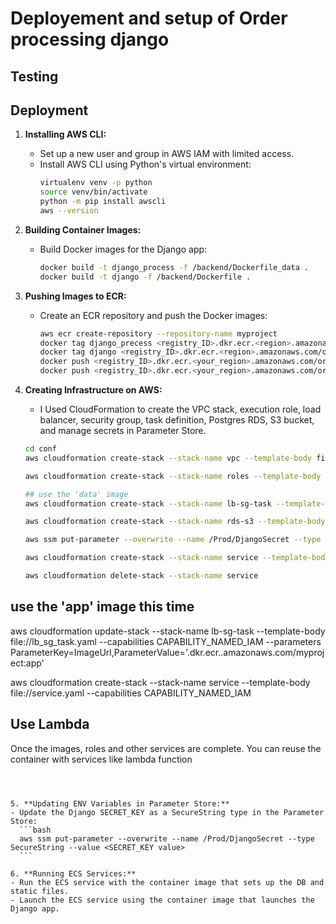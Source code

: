 # Deployement and setup of Order processing django

## Testing




## Deployment

1. **Installing AWS CLI:**
   - Set up a new user and group in AWS IAM with limited access.
   - Install AWS CLI using Python's virtual environment:
     ```bash
     virtualenv venv -p python
     source venv/bin/activate
     python -m pip install awscli
     aws --version
     ```

2. **Building Container Images:**
   - Build Docker images for the Django app:
     ```bash
     docker build -t django_process -f /backend/Dockerfile_data .
     docker build -t django -f /backend/Dockerfile .
     ```

3. **Pushing Images to ECR:**
   - Create an ECR repository and push the Docker images:
     ```bash
     aws ecr create-repository --repository-name myproject
     docker tag django_precess <registry_ID>.dkr.ecr.<region>.amazonaws.com/order_processing:data
     docker tag django <registry_ID>.dkr.ecr.<region>.amazonaws.com/order_processing:app
     docker push <registry_ID>.dkr.ecr.<your_region>.amazonaws.com/order_processing:data
     docker push <registry_ID>.dkr.ecr.<your_region>.amazonaws.com/order_processing:app
     ```

4. **Creating Infrastructure on AWS:**
   - I Used CloudFormation to create the VPC stack, execution role, load balancer, security group, task definition, Postgres RDS, S3 bucket, and manage secrets in Parameter Store.


   ```bash
   cd conf
   aws cloudformation create-stack --stack-name vpc --template-body file://vpc.yaml --capabilities CAPABILITY_NAMED_IAM

   aws cloudformation create-stack --stack-name roles --template-body file://roles.yaml --capabilities CAPABILITY_NAMED_IAM

   ## use the 'data' image
   aws cloudformation create-stack --stack-name lb-sg-task --template-body file://lb_sg_task.yaml --capabilities CAPABILITY_NAMED_IAM --parameters ParameterKey=ImageUrl,ParameterValue='<your registry ID>.dkr.ecr.<your region>.amazonaws.com/myproject:data'

   aws cloudformation create-stack --stack-name rds-s3 --template-body file://rds_s3.yaml --capabilities CAPABILITY_NAMED_IAM --parameters ParameterKey=BucketName,ParameterValue=$(head /dev/urandom | tr -dc a-z0-9 | head -c10)

   aws ssm put-parameter --overwrite --name /Prod/DjangoSecret --type SecureString --value <SECRET_KEY value>

   aws cloudformation create-stack --stack-name service --template-body file://service.yaml --capabilities CAPABILITY_NAMED_IAM

   aws cloudformation delete-stack --stack-name service

## use the 'app' image this time

   aws cloudformation update-stack --stack-name lb-sg-task --template-body file://lb_sg_task.yaml --capabilities CAPABILITY_NAMED_IAM --parameters ParameterKey=ImageUrl,ParameterValue='<your registry ID>.dkr.ecr.<your region>.amazonaws.com/myproject:app'

   aws cloudformation create-stack --stack-name service --template-body file://service.yaml --capabilities CAPABILITY_NAMED_IAM

## Use Lambda
   Once the images, roles and other services are complete. You can reuse the container with services like lambda function 
   ```

   

5. **Updating ENV Variables in Parameter Store:**
   - Update the Django SECRET_KEY as a SecureString type in the Parameter Store:
     ```bash
     aws ssm put-parameter --overwrite --name /Prod/DjangoSecret --type SecureString --value <SECRET_KEY value>
     ```

6. **Running ECS Services:**
   - Run the ECS service with the container image that sets up the DB and static files.
   - Launch the ECS service using the container image that launches the Django app.


